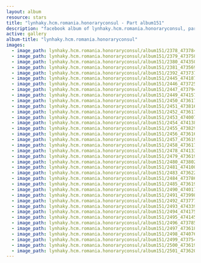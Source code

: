 ```yaml
---
layout: album
resource: stars
title: "lynhaky.hcm.romania.honoraryconsul - Part album151"
description: "facebook album of lynhaky.hcm.romania.honoraryconsul, part album151."
active: gallery
album-title: "lynhaky.hcm.romania.honoraryconsul"
images:
  - image_path: lynhaky.hcm.romania.honoraryconsul/album151/2378_473784428_1148295943321031_3305005339472223224_n.jpg
  - image_path: lynhaky.hcm.romania.honoraryconsul/album151/2379_473758929_1148295619987730_4527030995819262637_n.jpg
  - image_path: lynhaky.hcm.romania.honoraryconsul/album151/2380_474350280_1148295843321041_475156183111068279_n.jpg
  - image_path: lynhaky.hcm.romania.honoraryconsul/album151/2381_473569611_1148295606654398_111961188178130057_n.jpg
  - image_path: lynhaky.hcm.romania.honoraryconsul/album151/2392_473737744_1148292609988031_6957856590874402801_n.jpg
  - image_path: lynhaky.hcm.romania.honoraryconsul/album151/2445_474187609_1148290893321536_5756450246642875591_n.jpg
  - image_path: lynhaky.hcm.romania.honoraryconsul/album151/2446_473725650_1148290889988203_963836260716283119_n.jpg
  - image_path: lynhaky.hcm.romania.honoraryconsul/album151/2447_473794720_1148290729988219_4599110248720567061_n.jpg
  - image_path: lynhaky.hcm.romania.honoraryconsul/album151/2449_474157131_1147988660018426_1623314861842267310_n.jpg
  - image_path: lynhaky.hcm.romania.honoraryconsul/album151/2450_473617860_1147988790018413_4578033370166750564_n.jpg
  - image_path: lynhaky.hcm.romania.honoraryconsul/album151/2451_473816795_1147988786685080_4934218729871121656_n.jpg
  - image_path: lynhaky.hcm.romania.honoraryconsul/album151/2452_473617313_1147988193351806_4882300802009851340_n.jpg
  - image_path: lynhaky.hcm.romania.honoraryconsul/album151/2453_474007933_1147988346685124_6610082378810593642_n.jpg
  - image_path: lynhaky.hcm.romania.honoraryconsul/album151/2454_474138986_1147983960018896_5126172929840619169_n.jpg
  - image_path: lynhaky.hcm.romania.honoraryconsul/album151/2455_473829709_1147983690018923_2666565030911050586_n.jpg
  - image_path: lynhaky.hcm.romania.honoraryconsul/album151/2456_473616292_1147983706685588_1966850440688332291_n.jpg
  - image_path: lynhaky.hcm.romania.honoraryconsul/album151/2457_473619717_1147983686685590_8550613366311245473_n.jpg
  - image_path: lynhaky.hcm.romania.honoraryconsul/album151/2458_473617313_1147983703352255_1940616333314095352_n.jpg
  - image_path: lynhaky.hcm.romania.honoraryconsul/album151/2478_474133368_1147976596686299_6018342830112656869_n.jpg
  - image_path: lynhaky.hcm.romania.honoraryconsul/album151/2479_473619829_1147976500019642_7587647389411253297_n.jpg
  - image_path: lynhaky.hcm.romania.honoraryconsul/album151/2480_473802192_1147976700019622_43359202302612318_n.jpg
  - image_path: lynhaky.hcm.romania.honoraryconsul/album151/2481_474100295_1147976490019643_8583615126048559537_n.jpg
  - image_path: lynhaky.hcm.romania.honoraryconsul/album151/2483_473622384_1147974360019856_4052776914881333829_n.jpg
  - image_path: lynhaky.hcm.romania.honoraryconsul/album151/2484_473786452_1147974326686526_6944189228733651068_n.jpg
  - image_path: lynhaky.hcm.romania.honoraryconsul/album151/2485_473619611_1147974323353193_6092121762204890947_n.jpg
  - image_path: lynhaky.hcm.romania.honoraryconsul/album151/2490_474017312_1147969046687054_2303542536331459207_n.jpg
  - image_path: lynhaky.hcm.romania.honoraryconsul/album151/2491_473998334_1147969096687049_4599396955940125480_n.jpg
  - image_path: lynhaky.hcm.romania.honoraryconsul/album151/2492_473777207_1147969123353713_2128949006447635532_n.jpg
  - image_path: lynhaky.hcm.romania.honoraryconsul/album151/2493_474339380_1147969120020380_4766270558377966775_n.jpg
  - image_path: lynhaky.hcm.romania.honoraryconsul/album151/2494_474175842_1147969043353721_989837037571233320_n.jpg
  - image_path: lynhaky.hcm.romania.honoraryconsul/album151/2495_474145296_1147967133353912_5662325458579906580_n.jpg
  - image_path: lynhaky.hcm.romania.honoraryconsul/album151/2496_473785962_1147967026687256_2496940343640223406_n.jpg
  - image_path: lynhaky.hcm.romania.honoraryconsul/album151/2497_473618347_1147967023353923_6568547236851978096_n.jpg
  - image_path: lynhaky.hcm.romania.honoraryconsul/album151/2498_474076569_1147967016687257_3615911285209540332_n.jpg
  - image_path: lynhaky.hcm.romania.honoraryconsul/album151/2499_473754778_1147966703353955_5167601073990081041_n.jpg
  - image_path: lynhaky.hcm.romania.honoraryconsul/album151/2500_473619125_1147967120020580_8129469257753188974_n.jpg
  - image_path: lynhaky.hcm.romania.honoraryconsul/album151/2501_473620345_1147966710020621_9074797138596364820_n.jpg
---
```

